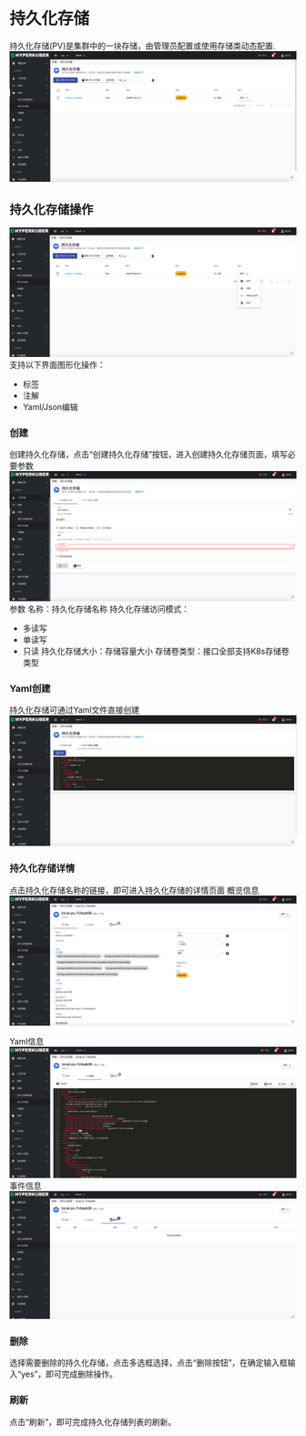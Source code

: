 # 持久化存储

持久化存储(PV)是集群中的一块存储，由管理员配置或使用存储类动态配置.
![Minion](../../../assets/images/storage/pv-list.jpg)
## 持久化存储操作

![Minion](../../../assets/images/storage/pv-operation.jpg)
支持以下界面图形化操作：

* 标签
* 注解
* Yaml/Json编辑

### 创建
创建持久化存储，点击“创建持久化存储”按钮，进入创建持久化存储页面，填写必要参数
![Minion](../../../assets/images/storage/pv-create1.jpg)
参数
名称：持久化存储名称
持久化存储访问模式：
* 多读写
* 单读写
* 只读 
持久化存储大小：存储容量大小
存储卷类型：接口全部支持K8s存储卷类型

### Yaml创建
持久化存储可通过Yaml文件直接创建
![Minion](../../../assets/images/storage/pv-create-yaml.jpg)
### 持久化存储详情
点击持久化存储名称的链接，即可进入持久化存储的详情页面
概览信息
![Minion](../../../assets/images/storage/pv-info1.jpg)

Yaml信息
![Minion](../../../assets/images/storage/pv-info2.jpg)
事件信息
![Minion](../../../assets/images/storage/pv-info3.jpg)

### 删除
选择需要删除的持久化存储，点击多选框选择，点击“删除按钮”，在确定输入框输入“yes”，即可完成删除操作。
### 刷新
点击“刷新”，即可完成持久化存储列表的刷新。